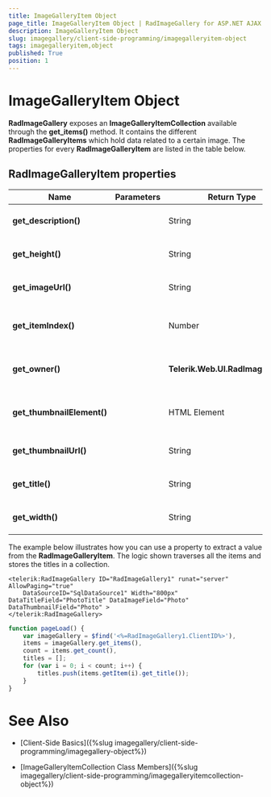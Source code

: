 ```yaml
---
title: ImageGalleryItem Object
page_title: ImageGalleryItem Object | RadImageGallery for ASP.NET AJAX Documentation
description: ImageGalleryItem Object
slug: imagegallery/client-side-programming/imagegalleryitem-object
tags: imagegalleryitem,object
published: True
position: 1
---
```


# ImageGalleryItem Object



**RadImageGallery** exposes an **ImageGalleryItemCollection** available through the **get_items()** method. It contains the different **RadImageGalleryItems** which hold data related to a certain image. The properties for every **RadImageGalleryItem** are listed in the table below.

## RadImageGalleryItem properties


| Name | Parameters | Return Type | Description |
| ------ | ------ | ------ | ------ |
| **get_description()** ||String|Gets the related description.|
| **get_height()** ||String|Returns the height of the image.|
| **get_imageUrl()** ||String|Returns the URL of the image.|
| **get_itemIndex()** ||Number|Gets the index of the particular item.|
| **get_owner()** || **Telerik.Web.UI.RadImageGallery** |Gets the parent of the current object.|
| **get_thumbnailElement()** ||HTML Element|Returns the related thumbnail element.|
| **get_thumbnailUrl()** ||String|Returns the URL of the thumbnail.|
| **get_title()** ||String|Gets the title of the image.|
| **get_width()** ||String|Returns the width of the image.|

The example below illustrates how you can use a property to extract a value from the **RadImageGalleryItem**. The logic shown traverses all the items and stores the titles in a collection.

````ASPNET
<telerik:RadImageGallery ID="RadImageGallery1" runat="server" AllowPaging="true"
	DataSourceID="SqlDataSource1" Width="800px" DataTitleField="PhotoTitle" DataImageField="Photo" DataThumbnailField="Photo" >
</telerik:RadImageGallery>
````



````JavaScript
function pageLoad() {
	var imageGallery = $find('<%=RadImageGallery1.ClientID%>'),
	items = imageGallery.get_items(),
	count = items.get_count(),
	titles = [];
	for (var i = 0; i < count; i++) {
		titles.push(items.getItem(i).get_title());
	}
}
````



# See Also

 * [Client-Side Basics]({%slug imagegallery/client-side-programming/imagegallery-object%})

 * [ImageGalleryItemCollection Class Members]({%slug imagegallery/client-side-programming/imagegalleryitemcollection-object%})
